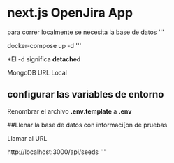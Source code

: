 # next.js OpenJira App
para correr localmente se necesita la base de datos
'''

docker-compose up -d
'''

  *El -d significa __detached__

MongoDB URL Local



## configurar las variables de entorno
Renombrar el archivo __.env.template__ a __.env__

##Llenar la base de datos con informaci[on de pruebas

Llamar al URL

http://localhost:3000/api/seeds
'''